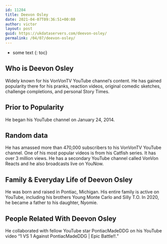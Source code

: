 ```yaml
---
id: 11284
title: Deevon Osley
date: 2021-04-07T09:36:51+00:00
author: victor
layout: post
guid: https://ukdataservers.com/deevon-osley/
permalink: /04/07/deevon-osley/
---
```


* some text
{: toc}


## Who is Deevon Osley



Widely known for his VonVonTV YouTube channel&#8217;s content. He has gained popularity there for his pranks, reaction videos, original comedic sketches, challenge completions, and personal Story Times. 

                
                
                
## Prior to Popularity



He began his YouTube channel on January 24, 2014. 

                
                
                
## Random data



He has amassed more than 470,000 subscribers to his VonVonTV YouTube channel. One of his most popular videos is from his Catfish series. It has over 3 million views. He has a secondary YouTube channel called VonVon Reacts and he also broadcasts live on YouNow. 

                
                
                
## Family & Everyday Life of Deevon Osley



He was born and raised in Pontiac, Michigan. His entire family is active on YouTube, including his brothers Young Monte Carlo and Silly T.O. In 2020, he became a father to his daughter, Nyomie.

                
                
                
## People Related With Deevon Osley



He collaborated with fellow YouTube star PontiacMadeDDG on his YouTube video &#8220;1 VS 1 Against PontiacMadeDDG | Epic Battle!!.&#8221;

                
              
            
          
          
          